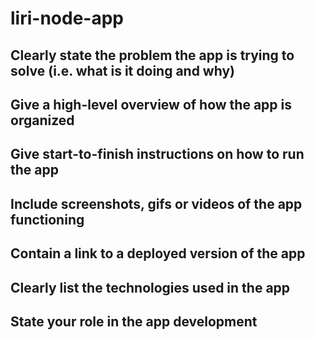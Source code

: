 # liri-node-app

## Clearly state the problem the app is trying to solve (i.e. what is it doing and why)
## Give a high-level overview of how the app is organized
## Give start-to-finish instructions on how to run the app
## Include screenshots, gifs or videos of the app functioning
## Contain a link to a deployed version of the app
## Clearly list the technologies used in the app
## State your role in the app development
